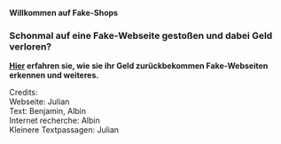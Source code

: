 **Willkommen auf Fake-Shops**
### Schonmal auf eine Fake-Webseite gestoßen und dabei Geld verloren?
**[Hier](https://mrahmalo.github.io/fakeshop-faq/faq) erfahren sie, wie sie ihr Geld zurückbekommen Fake-Webseiten erkennen und weiteres.**


Credits:    
Webseite: Julian  
Text: Benjamin, Albin  
Internet recherche: Albin   
Kleinere Textpassagen: Julian   
